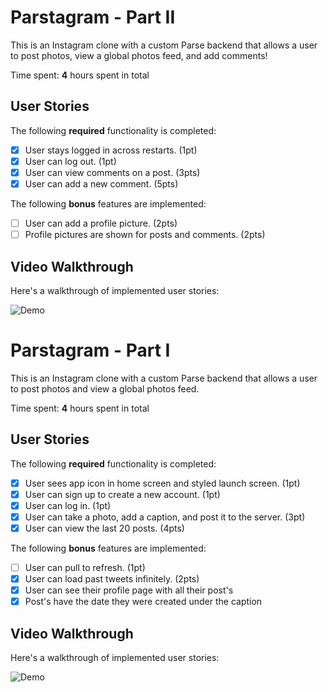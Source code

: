 # Parstagram - Part II

This is an Instagram clone with a custom Parse backend that allows a user to post photos, view a global photos feed, and add comments!

Time spent: **4** hours spent in total 
## User Stories 

The following **required** functionality is completed: 

 - [x] User stays logged in across restarts. (1pt) 
 - [x] User can log out. (1pt) 
 - [x] User can view comments on a post. (3pts) 
 - [x] User can add a new comment. (5pts) 

The following **bonus** features are implemented:

 - [ ] User can add a profile picture. (2pts) 
 - [ ] Profile pictures are shown for posts and comments. (2pts) 

 ## Video Walkthrough

 Here's a walkthrough of implemented user stories:

 ![Demo](parstagram2.gif) 

# Parstagram - Part I

This is an Instagram clone with a custom Parse backend that allows a user to post photos and view a global photos feed.

Time spent: **4** hours spent in total

## User Stories

The following **required** functionality is completed:

- [x] User sees app icon in home screen and styled launch screen. (1pt)
- [x] User can sign up to create a new account. (1pt)
- [x] User can log in. (1pt)
- [x] User can take a photo, add a caption, and post it to the server. (3pt)
- [x] User can view the last 20 posts. (4pts)

The following **bonus** features are implemented:

- [ ] User can pull to refresh. (1pt)
- [x] User can load past tweets infinitely. (2pts)
- [x] User can see their profile page with all their post's
- [x] Post's have the date they were created under the caption

## Video Walkthrough

Here's a walkthrough of implemented user stories:

![Demo](parstagram.gif)
